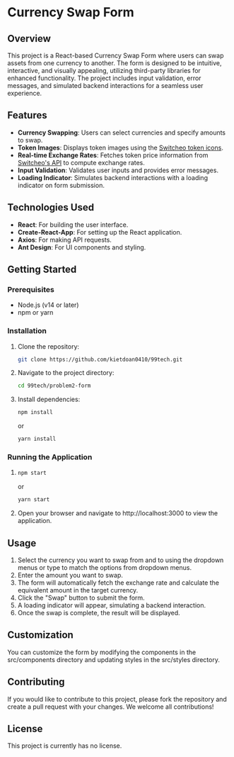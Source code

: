 # Currency Swap Form

## Overview

This project is a React-based Currency Swap Form where users can swap assets from one currency to another. The form is designed to be intuitive, interactive, and visually appealing, utilizing third-party libraries for enhanced functionality. The project includes input validation, error messages, and simulated backend interactions for a seamless user experience.

## Features

- **Currency Swapping**: Users can select currencies and specify amounts to swap.
- **Token Images**: Displays token images using the [Switcheo token icons](https://github.com/Switcheo/token-icons/tree/main/tokens).
- **Real-time Exchange Rates**: Fetches token price information from [Switcheo's API](https://interview.switcheo.com/prices.json) to compute exchange rates.
- **Input Validation**: Validates user inputs and provides error messages.
- **Loading Indicator**: Simulates backend interactions with a loading indicator on form submission.

## Technologies Used

- **React**: For building the user interface.
- **Create-React-App**: For setting up the React application.
- **Axios**: For making API requests.
- **Ant Design**: For UI components and styling.

## Getting Started

### Prerequisites

- Node.js (v14 or later)
- npm or yarn

### Installation

1. Clone the repository:
   ```bash
   git clone https://github.com/kietdoan0410/99tech.git
   ```
2. Navigate to the project directory:
   ```bash
   cd 99tech/problem2-form
   ```
3. Install dependencies:
   ```bash
   npm install
   ```
   or
   ```bash
   yarn install
   ```

### Running the Application

1. ```bash
   npm start
   ```
   or
   ```bash
   yarn start
   ```
2. Open your browser and navigate to http://localhost:3000 to view the application.

## Usage

1. Select the currency you want to swap from and to using the dropdown menus or type to match the options from dropdown menus.
2. Enter the amount you want to swap.
3. The form will automatically fetch the exchange rate and calculate the equivalent amount in the target currency.
4. Click the "Swap" button to submit the form.
5. A loading indicator will appear, simulating a backend interaction.
6. Once the swap is complete, the result will be displayed.

## Customization

You can customize the form by modifying the components in the src/components directory and updating styles in the src/styles directory.

## Contributing

If you would like to contribute to this project, please fork the repository and create a pull request with your changes. We welcome all contributions!

## License

This project is currently has no license.
